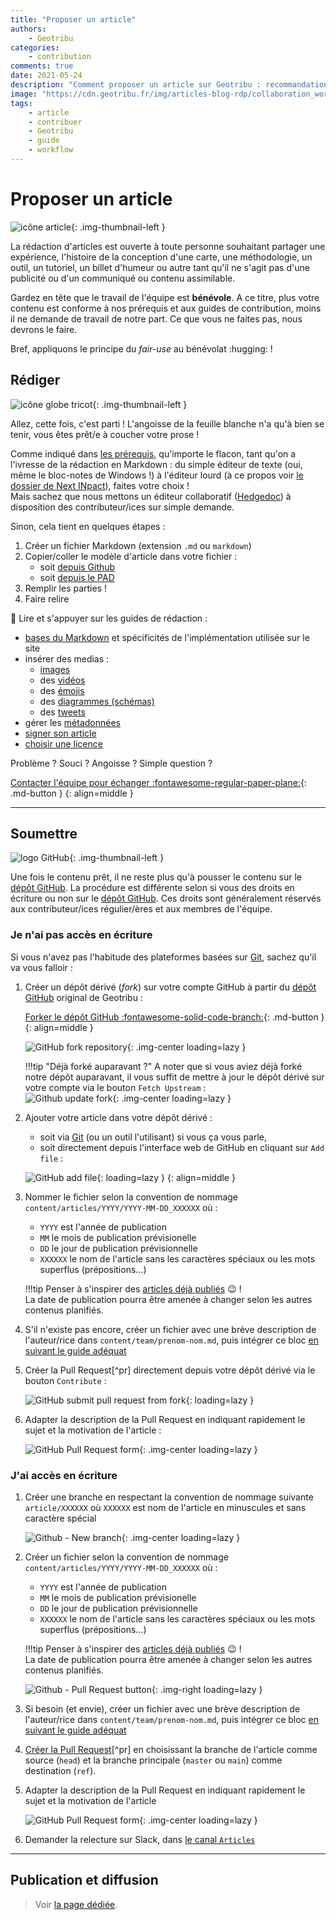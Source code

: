 ```yaml
---
title: "Proposer un article"
authors:
    - Geotribu
categories:
    - contribution
comments: true
date: 2021-05-24
description: "Comment proposer un article sur Geotribu : recommandations, outils et workflow."
image: "https://cdn.geotribu.fr/img/articles-blog-rdp/collaboration_world.png"
tags:
    - article
    - contribuer
    - Geotribu
    - guide
    - workflow
---
```


# Proposer un article

![icône article](https://cdn.geotribu.fr/img/logos-icones/divers/article.webp "icône article"){: .img-thumbnail-left }

La rédaction d'articles est ouverte à toute personne souhaitant partager une expérience, l'histoire de la conception d'une carte, une méthodologie, un outil, un tutoriel, un billet d'humeur ou autre tant qu'il ne s'agit pas d'une publicité ou d'un communiqué ou contenu assimilable.

Gardez en tête que le travail de l'équipe est **bénévole**. A ce titre, plus votre contenu est conforme à nos prérequis et aux guides de contribution, moins il ne demande de travail de notre part. Ce que vous ne faites pas, nous devrons le faire.

Bref, appliquons le principe du *fair-use* au bénévolat :hugging: !

## Rédiger

![icône globe tricot](https://cdn.geotribu.fr/img/internal/icons-rdp-news/matiere.png "icône globe tricot"){: .img-thumbnail-left }

Allez, cette fois, c'est parti ! L'angoisse de la feuille blanche n'a qu'à bien se tenir, vous êtes prêt/e à coucher votre prose !

Comme indiqué dans [les prérequis](../requirements.md), qu'importe le flacon, tant qu'on a l'ivresse de la rédaction  en Markdown : du simple éditeur de texte (oui, même le bloc-notes de Windows !) à l'éditeur lourd (à ce propos voir [le dossier de Next INpact](https://www.nextinpact.com/article/44240/zettlr-prise-en-main-dun-editeur-texte-aux-nombreuses-qualites)), faites votre choix !  
Mais sachez que nous mettons un éditeur collaboratif ([Hedgedoc](https://hedgedoc.org/)) à disposition des contributeur/ices sur simple demande.

<!-- [Utiliser le PAD :fontawesome-solid-feather-pointed:](http://pad.geotribu.fr/){: .md-button }
{: align=middle } -->

Sinon, cela tient en quelques étapes :

1. Créer un fichier Markdown (extension `.md` ou `markdown`)
2. Copier/coller le modèle d'article dans votre fichier :
    - soit [depuis Github](https://github.com/geotribu/website/blob/master/content/articles/templates/template_article.md?plain=1)
    - soit [depuis le PAD](https://geotripad.herokuapp.com/g70BvjD0TAuGHHb6jTzgPQ?edit)
3. Remplir les parties !
4. Faire relire

:guide_dog: Lire et s'appuyer sur les guides de rédaction :

- [bases du Markdown](../guides/markdown_basics.md) et spécificités de l'implémentation utilisée sur le site
- insérer des medias :
    - [images](../guides/image.md)
    - des [vidéos](../guides/video.md)
    - des [émojis](../guides/emoji.md)
    - des [diagrammes (schémas)](../guides/diagrams.md)
    - des [tweets](../guides/twitter.md)
- gérer les [métadonnées](../guides/metadata_yaml_frontmatter.md)
- [signer son article](../guides/authoring.md)
- [choisir une licence](../guides/licensing.md)

Problème ? Souci ? Angoisse ? Simple question ?

[Contacter l'équipe pour échanger :fontawesome-regular-paper-plane:](mailto:geotribu+article@gmail.com){: .md-button }
{: align=middle }

----

## Soumettre

![logo GitHub](https://cdn.geotribu.fr/img/logos-icones/entreprises_association/github_octocat.png "logo GitHub"){: .img-thumbnail-left }

Une fois le contenu prêt, il ne reste plus qu'à pousser le contenu sur le [dépôt GitHub]. La procédure est différente selon si vous des droits en écriture ou non sur le [dépôt GitHub]. Ces droits sont généralement réservés aux contributeur/ices régulier/ères et aux membres de l'équipe.

### Je n'ai pas accès en écriture

Si vous n'avez pas l'habitude des plateformes basées sur [Git], sachez qu'il va vous falloir :

1. Créer un dépôt dérivé (*fork*) sur votre compte GitHub à partir du [dépôt GitHub] original de Geotribu :

    [Forker le dépôt GitHub :fontawesome-solid-code-branch:](https://github.com/geotribu/website/fork/){: .md-button }
    {: align=middle }

    ![GitHub fork repository](https://cdn.geotribu.fr/img/internal/contribution/github_fork_geotribu.png "GitHub - Créer un fork de Geotribu"){: .img-center loading=lazy }

    !!!tip "Déjà forké auparavant ?"
        A noter que si vous aviez déjà forké notre dépôt auparavant, il vous suffit de mettre à jour le dépôt dérivé sur votre compte via le bouton `Fetch Upstream` :  
        ![Github update fork](https://cdn.geotribu.fr/img/internal/contribution/github_fork_geotribu_update.png "Mettre à jour le fork (appelé upstream)"){: .img-center loading=lazy }

2. Ajouter votre article dans votre dépôt dérivé :
    - soit via [Git] (ou un outil l'utilisant) si vous ça vous parle,
    - soit directement depuis l'interface web de GitHub en cliquant sur `Add file` :

    ![GitHub add file](https://cdn.geotribu.fr/img/internal/contribution/github_add_file.png "GitHub - Ajouter un fichier"){: loading=lazy }
    {: align=middle }

3. Nommer le fichier selon la convention de nommage `content/articles/YYYY/YYYY-MM-DD_XXXXXX` où :
    - `YYYY` est l'année de publication
    - `MM` le mois de publication prévisionelle
    - `DD` le jour de publication prévisionnelle
    - `XXXXXX` le nom de l'article sans les caractères spéciaux ou les mots superflus (prépositions...)

    !!!tip
        Penser à s'inspirer des [articles déjà publiés](https://github.com/geotribu/website/tree/master/content/articles/2021) :wink: !  
        La date de publication pourra être amenée à changer selon les autres contenus planifiés.

4. S'il n'existe pas encore, créer un fichier avec une brève description de l'auteur/rice dans `content/team/prenom-nom.md`, puis intégrer ce bloc [en suivant le guide adéquat](../guides/authoring/#bloc-auteur)

5. Créer la Pull Request[^pr] directement depuis votre dépôt dérivé via le bouton `Contribute` :

    ![GitHub submit pull request from fork](https://cdn.geotribu.fr/img/internal/contribution/github_submit_from_fork.png "GitHub - Créer une Pull Request depuis un fork"){: loading=lazy }

6. Adapter la description de la Pull Request en indiquant rapidement le sujet et la motivation de l'article :

    ![GitHub Pull Request form](https://cdn.geotribu.fr/img/internal/contribution/github_pull-request_form_article.png "GitHub - Formulaire de Pull Request"){: .img-center loading=lazy }

### J'ai accès en écriture

1. Créer une branche en respectant la convention de nommage suivante `article/XXXXXX` où `XXXXXX` est nom de l'article en minuscules et sans caractère spécial

    ![Github - New branch](https://cdn.geotribu.fr/img/internal/contribution/github_branch_new.png "GitHub - Création d'une branche"){: .img-center loading=lazy }

2. Créer un fichier selon la convention de nommage `content/articles/YYYY/YYYY-MM-DD_XXXXXX` où :
    - `YYYY` est l'année de publication
    - `MM` le mois de publication prévisionelle
    - `DD` le jour de publication prévisionnelle
    - `XXXXXX` le nom de l'article sans les caractères spéciaux ou les mots superflus (prépositions...)

    !!!tip
        Penser à s'inspirer des [articles déjà publiés](https://github.com/geotribu/website/tree/master/content/articles/2021) :wink: !  
        La date de publication pourra être amenée à changer selon les autres contenus planifiés.

    ![Github - Pull Request button](https://cdn.geotribu.fr/img/internal/contribution/github_pull-request_button.png "GitHub - Créer une Pull Request"){: .img-right loading=lazy }

3. Si besoin (et envie), créer un fichier avec une brève description de l'auteur/rice dans `content/team/prenom-nom.md`, puis intégrer ce bloc [en suivant le guide adéquat](https://contribuer.geotribu.fr/guides/authoring/#bloc-auteur)

4. [Créer la Pull Request](https://github.com/geotribu/website/compare)[^pr] en choisissant la branche de l'article comme source (`head`) et la branche principale (`master` ou `main`) comme destination (`ref`).

5. Adapter la description de la Pull Request en indiquant rapidement le sujet et la motivation de l'article

    ![GitHub Pull Request form](https://cdn.geotribu.fr/img/internal/contribution/github_pull-request_form_article.png "GitHub - Formulaire de Pull Request"){: .img-center loading=lazy }

6. Demander la relecture sur Slack, dans [le canal `Articles`](https://geotribu.slack.com/archives/C0165UARRBQ)

----

## Publication et diffusion

> Voir [la page dédiée](./publish.md).

<!-- Hyperlinks reference -->
[dépôt GitHub]: https://github.com/geotribu/website
[Git]: https://fr.wikipedia.org/wiki/Git
